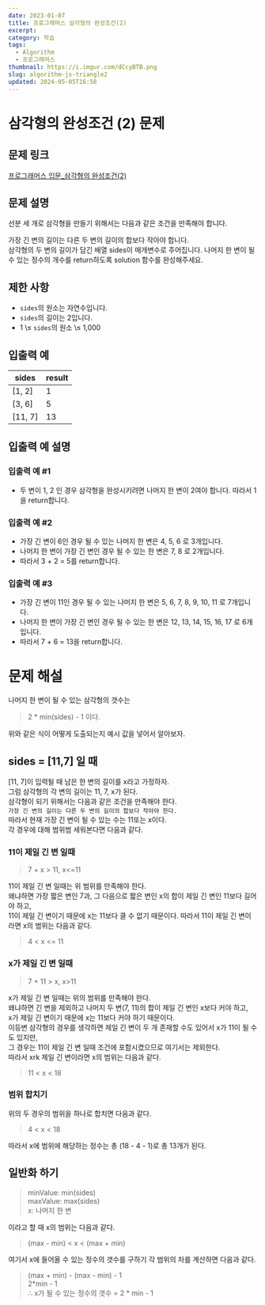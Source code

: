 ```yaml
---
date: 2023-01-07
title: 프로그래머스 삼각형의 완성조건(2)
excerpt: 
category: 학습
tags:
  - Algorithm
  - 프로그래머스
thumbnail: https://i.imgur.com/dCcyBTB.png
slug: algorithm-js-triangle2
updated: 2024-05-05T16:58
---
```

# 삼각형의 완성조건 (2) 문제
## 문제 링크
[프로그래머스 입문_삼각형의 완성조건(2)](https://school.programmers.co.kr/learn/courses/30/lessons/120868)
## 문제 설명
선분 세 개로 삼각형을 만들기 위해서는 다음과 같은 조건을 만족해야 합니다.  

가장 긴 변의 길이는 다른 두 변의 길이의 합보다 작아야 합니다.  
삼각형의 두 변의 길이가 담긴 배열 sides이 매개변수로 주어집니다. 나머지 한 변이 될 수 있는 정수의 개수를 return하도록 solution 함수를 완성해주세요.
## 제한 사항
- `sides`의 원소는 자연수입니다.
- `sides`의 길이는 2입니다.
- 1 \≤ `sides`의 원소 \≤ 1,000
## 입출력 예

| sides   | result |  
|---------|--------|  
| [1, 2]  | 1      |  
| [3, 6]  | 5      |  
| [11, 7] | 13     |  

## 입출력 예 설명

### 입출력 예 #1
- 두 변이 1, 2 인 경우 삼각형을 완성시키려면 나머지 한 변이 2여야 합니다. 따라서 1을 return합니다.
### 입출력 예 #2
- 가장 긴 변이 6인 경우
  될 수 있는 나머지 한 변은 4, 5, 6 로 3개입니다.
- 나머지 한 변이 가장 긴 변인 경우
  될 수 있는 한 변은 7, 8 로 2개입니다.
- 따라서 3 + 2 = 5를 return합니다.
### 입출력 예 #3
- 가장 긴 변이 11인 경우
  될 수 있는 나머지 한 변은 5, 6, 7, 8, 9, 10, 11 로 7개입니다.
- 나머지 한 변이 가장 긴 변인 경우
  될 수 있는 한 변은 12, 13, 14, 15, 16, 17 로 6개입니다.
- 따라서 7 + 6 = 13을 return합니다.
# 문제 해설
나머지 한 변이 될 수 있는 삼각형의 갯수는
> 2 * min(sides) - 1 이다.

위와 같은 식이 어떻게 도출되는지 예시 값을 넣어서 알아보자.
## sides = [11,7] 일 때
[11, 7]이 입력될 때 남은 한 변의 길이를 x라고 가정하자.  
그럼 삼각형의 각 변의 길이는 11, 7, x가 된다.  
삼각형이 되기 위해서는 다음과 같은 조건을 만족해야 한다.  
`가장 긴 변의 길이는 다른 두 변의 길이의 합보다 작아야 한다.`  
따라서 현재 가장 긴 변이 될 수 있는 수는 11또는 x이다.  
각 경우에 대해 범위범 세워본다면 다음과 같다.
### 11이 제일 긴 변 일때
> 7 + x \> 11, x\<=11

11이 제일 긴 변 일때는 위 범위를 만족해야 한다.  
왜냐하면 가장 짧은 변인 7과, 그 다음으로 짧은 변인 x의 합이 제일 긴 변인 11보다 길어야 하고,  
11이 제일 긴 변이기 때문에 x는 11보다 클 수 없기 때문이다.
따라서 11이 제일 긴 변이라면 x의 범위는 다음과 같다.
> 4 \< x \<= 11
### x가 제일 긴 변 일때
> 7 + 11 \> x, x\>11

x가 제일 긴 변 일때는 위의 범위를 만족해야 한다.  
왜냐하면 긴 변을 제외하고 나머지 두 변(7, 11)의 합이 제일 긴 변인 x보다 커야 하고,  
x가 제일 긴 변이기 때문에 x는 11보다 커야 하기 때문이다.  
이등변 삼각형의 경우를 생각하면 제일 긴 변이 두 개 존재할 수도 있어서 x가 11이 될 수도 있지만,  
그 경우는 11이 제일 긴 변 일때 조건에 포함시켰으므로 여기서는 제외한다.  
따라서 xrk 제일 긴 변이라면 x의 범위는 다음과 같다.
> 11 \< x \< 18
### 범위 합치기
위의 두 경우의 범위을 하나로 합치면 다음과 같다.
> 4 \< x \< 18

따라서 x에 범위에 해당하는 정수는 총 (18 - 4 - 1)로 총 13개가 된다.
## 일반화 하기
> minValue: min(sides)  
> maxValue: max(sides)  
> x: 나머지 한 변

이라고 할 때 x의 범위는 다음과 같다.
> (max - min) \< x \< (max + min)

여기서 x에 들어올 수 있는 정수의 갯수를 구하기 각 범위의 차를 계산하면 다음과 같다.
> (max + min) - (max - min) - 1  
> 2*min - 1  
> ∴ x가 될 수 있는 정수의 갯수 = 2 * min - 1
